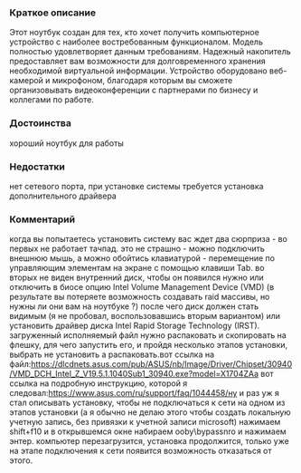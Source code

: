 ### **Краткое описание**
Этот ноутбук создан для тех, кто хочет получить компьютерное устройство с наиболее востребованным функционалом. Модель полностью удовлетворяет данным требованиям. Надежный накопитель предоставляет вам возможности для долговременного хранения необходимой виртуальной информации. Устройство оборудовано веб-камерой и микрофоном, благодаря которым вы сможете организовывать видеоконференции с партнерами по бизнесу и коллегами по работе.

### **Достоинства**
хороший ноутбук для работы

### **Недостатки**
нет сетевого порта, при установке системы требуется установка дополнительного драйвера

### **Комментарий**
когда вы попытаетесь установить систему вас ждет два сюрприза - во первых не работает тачпад. это не страшно - можно подключить внешнюю мышь, а можно обойтись клавиатурой - перемещение по управляющим элементам на экране с помощью клавиши Tab. во вторых не виден внутренний диск, чтобы он появился нужно или отключить в биосе опцию Intel Volume Management Device (VMD) (в результате вы потеряете возможность создавать raid массивы, но нужны ли они вам на ноутбуке ?) после чего диск должен стать видимым (я не пробовал, воспользовавшись вторым вариантом) или установить драйвер диска Intel Rapid Storage Technology (IRST). загруженный исполняемый файл нужно распаковать и скопировать на флешку, для чего запустить его, и пройдя несколько этапов установки, выбрать не установить а распаковать.вот ссылка на файл:https://dlcdnets.asus.com/pub/ASUS/nb/Image/Driver/Chipset/30940/VMD_DCH_Intel_Z_V19.5.1.1040Sub1_30940.exe?model=X1704ZAа вот ссылка на подробную инструкцию, которой я следовал:https://www.asus.com/ru/support/faq/1044458/ну и раз уж я стал описывать установку, чтобы не подключаться к сети на одном из этапов установки (а я обычно не делаю этого чтобы создать локальную учетную запись, без привязки к учетной записи microsoft) нажимаем shift+f10 и в открывшемся окне набираем ooby\bypassnro и нажимаем энтер. компьютер перезагрузится, установка продолжится, только уже на этапе подключения к сети появится возможность отказаться от этого.

